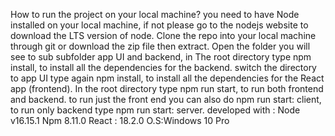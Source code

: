 How to run the project on your local machine?
you need to have Node installed on your local machine, if not please go to the nodejs website to download the LTS version of node.
Clone the repo into your local machine through git or download the zip file then extract.
Open the folder you will see to sub subfolder app UI and backend, in The root directory type npm install, to install all the dependencies for the backend. switch the directory to app UI type again npm install,  to install all the dependencies for the React app (frontend).
In the root directory type npm run start, to run both frontend and backend. to run just the front end you can also do npm run start: client, to run only backend type npm run start: server.
developed with :
Node v16.15.1
Npm 8.11.0
React : 18.2.0
O.S:Windows 10 Pro
